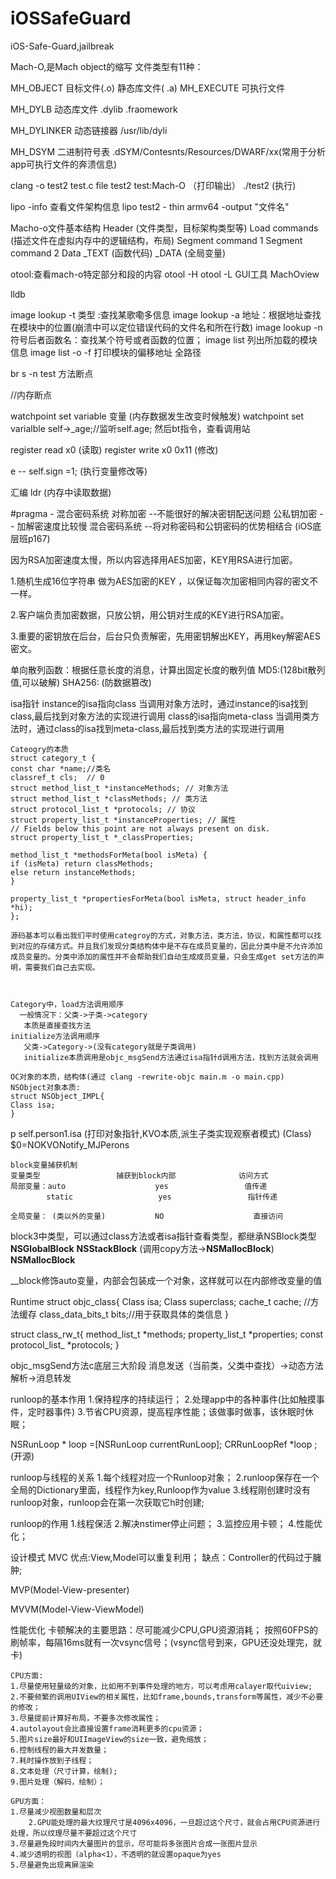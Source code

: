 # iOSSafeGuard
iOS-Safe-Guard,jailbreak

Mach-O,是Mach object的缩写
文件类型有11种：
<!--XNU内核源码查看-->

MH_OBJECT  目标文件(.o)
静态库文件( .a) 
MH_EXECUTE 可执行文件

MH_DYLB 动态库文件
.dylib
.fraomework

MH_DYLINKER 动态链接器
/usr/lib/dyli

MH_DSYM 二进制符号表
.dSYM/Contesnts/Resources/DWARF/xx(常用于分析app可执行文件的奔溃信息)

clang -o test2 test.c 
file test2
test:Mach-O （打印输出）
./test2 (执行)

lipo -info  查看文件架构信息
lipo test2 - thin armv64 -output "文件名"

Macho-o文件基本结构
Header
 (文件类型，目标架构类型等)
Load commands
    (描述文件在虚拟内存中的逻辑结构，布局)
    Segment command 1
    Segment command 2
Data
    _TEXT (函数代码)
    _DATA (全局变量)




otool:查看mach-o特定部分和段的内容
  otool -H
  otool -L
GUI工具
  MachOview


lldb

image lookup -t 类型 :查找某歌嘞多信息
image lookup -a 地址：根据地址查找在模块中的位置(崩溃中可以定位错误代码的文件名和所在行数)
image lookup -n 符号后者函数名：查找某个符号或者函数的位置；
image list 
  列出所加载的模块信息
image list -o -f 
  打印模块的偏移地址 全路径

br s -n test 方法断点

//内存断点

watchpoint set variable 变量 (内存数据发生改变时候触发)
watchpoint set varialble self->_age;//监听self.age; 然后bt指令，查看调用站

register read x0 (读取)
register write x0 0x11 (修改)

e -- self.sign =1; (执行变量修改等)


汇编
  ldr (内存中读取数据)



#pragma - 混合密码系统
对称加密 --不能很好的解决密钥配送问题
公私钥加密 -- 加解密速度比较慢 
混合密码系统 --将对称密码和公钥密码的优势相结合 (iOS底层班p167)

因为RSA加密速度太慢，所以内容选择用AES加密，KEY用RSA进行加密。

1.随机生成16位字符串 做为AES加密的KEY ，以保证每次加密相同内容的密文不一样。

2.客户端负责加密数据，只放公钥，用公钥对生成的KEY进行RSA加密。

3.重要的密钥放在后台，后台只负责解密，先用密钥解出KEY，再用key解密AES密文。


单向散列函数：根据任意长度的消息，计算出固定长度的散列值
    MD5:(128bit散列值,可以破解)
    SHA256: (防数据篡改)

isa指针
    instance的isa指向class
    当调用对象方法时，通过instance的isa找到class,最后找到对象方法的实现进行调用
    class的isa指向meta-class
    当调用类方法时，通过class的isa找到meta-class,最后找到类方法的实现进行调用
    
    Cateogry的本质
    struct category_t {
    const char *name;//类名
    classref_t cls;  // 0
    struct method_list_t *instanceMethods; // 对象方法
    struct method_list_t *classMethods; // 类方法
    struct protocol_list_t *protocols; // 协议
    struct property_list_t *instanceProperties; // 属性
    // Fields below this point are not always present on disk.
    struct property_list_t *_classProperties;
    
    method_list_t *methodsForMeta(bool isMeta) {
    if (isMeta) return classMethods;
    else return instanceMethods;
    }
    
    property_list_t *propertiesForMeta(bool isMeta, struct header_info *hi);
    };
    
    源码基本可以看出我们平时使用categroy的方式，对象方法，类方法，协议，和属性都可以找到对应的存储方式。并且我们发现分类结构体中是不存在成员变量的，因此分类中是不允许添加成员变量的。分类中添加的属性并不会帮助我们自动生成成员变量，只会生成get set方法的声明，需要我们自己去实现。
    

    
    Category中，load方法调用顺序
      一般情况下：父类->子类->category
       本质是直接查找方法
    initialize方法调用顺序
       父类->Category->(没有category就是子类调用)
       initialize本质调用是objc_msgSend方法通过isa指针d调用方法，找到方法就会调用 
       
    OC对象的本质，结构体(通过 clang -rewrite-objc main.m -o main.cpp)
    NSObject对象本质: 
    struct NSObject_IMPL{
    Class isa;
    }


  p self.person1.isa (打印对象指针,KVO本质,派生子类实现观察者模式)
  (Class) $0=NOKVONotify_MJPerons

    block变量捕获机制
    变量类型                 捕获到block内部              访问方式
    局部变量：auto                    yes                 值传递
            static                   yes                 指针传递
                                                        
    全局变量： (类以外的变量)           NO                    直接访问

 block3中类型，可以通过class方法或者isa指针查看类型，都继承NSBlock类型
 __NSGlobalBlock__
__NSStackBlock__  (调用copy方法->__NSMallocBlock__)
__NSMallocBlock__

__block修饰auto变量，内部会包装成一个对象，这样就可以在内部修改变量的值

Runtime
struct objc_class{
Class isa;
Class superclass;
cache_t cache; //方法缓存
class_data_bits_t bits;//用于获取具体的类信息
}

struct class_rw_t{
method_list_t *methods;
property_list_t *properties;
const protocol_list_ *protocols;
}


objc_msgSend方法c底层三大阶段
消息发送（当前类，父类中查找）->动态方法解析->消息转发


runloop的基本作用
1.保持程序的持续运行；
2.处理app中的各种事件(比如触摸事件，定时器事件)
3.节省CPU资源，提高程序性能；该做事时做事，该休眠时休眠；

NSRunLoop * loop =[NSRunLoop currentRunLoop];
CRRunLoopRef *loop ;(开源)

runloop与线程的关系
1.每个线程对应一个Runloop对象；
2.runloop保存在一个全局的Dictionary里面，线程作为key,Runloop作为value
3.线程刚创建时没有runloop对象，runloop会在第一次获取它h时创建;


runloop的作用
1.线程保活
2.解决nstimer停止问题；
3.监控应用卡顿；
4.性能优化；


设计模式
MVC
        优点:View,Model可以重复利用；
        缺点：Controller的代码过于臃肿;
        
MVP(Model-View-presenter)


MVVM(Model-View-ViewModel)


性能优化
    卡顿解决的主要思路：尽可能减少CPU,GPU资源消耗；
    按照60FPS的刷帧率，每隔16ms就有一次vsync信号；(vsync信号到来，GPU还没处理完，就卡)
    
    CPU方面:
    1.尽量使用轻量级的对象，比如用不到事件处理的地方，可以考虑用calayer取代uiview;
    2.不要频繁的调用UIView的相关属性，比如frame,bounds,transform等属性，减少不必要的修改；
    3.尽量提前计算好布局，不要多次修改属性；
    4.autolayout会比直接设置frame消耗更多的cpu资源；
    5.图片size最好和UIImageView的size一致，避免缩放；
    6.控制线程的最大并发数量；
    7.耗时操作放到子线程；
    8.文本处理（尺寸计算，绘制);
    9.图片处理（解码，绘制）；
    
    GPU方面：
    1.尽量减少视图数量和层次
        2.GPU能处理的最大纹理尺寸是4096x4096，一旦超过这个尺寸，就会占用CPU资源进行处理，所以纹理尽量不要超过这个尺寸
    3.尽量避免段时间内大量图片的显示，尽可能将多张图片合成一张图片显示
    4.减少透明的视图（alpha<1），不透明的就设置opaque为yes
    5.尽量避免出现离屏渲染
    
    
